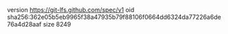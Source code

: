 version https://git-lfs.github.com/spec/v1
oid sha256:362e05b5eb9965f38a47935b79f88106f0664dd6324da77226a6de76a4d28aaf
size 8249
